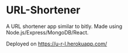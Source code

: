 # URL-Shortener

A URL shortener app similar to bitly. Made using Node.js/Express/MongoDB/React.

Deployed on https://u-r-l.herokuapp.com/
